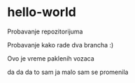 # hello-world
Probavanje repozitorijuma

Probavanje kako rade dva brancha :)

Ovo je vreme paklenih vozaca

da da da to sam ja malo sam se promenila